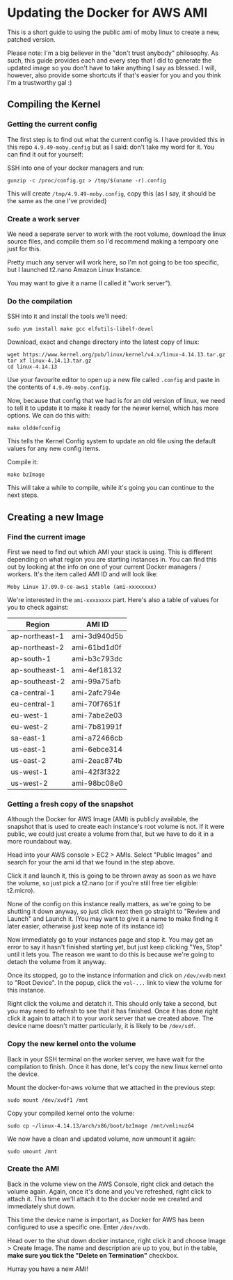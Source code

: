 # Updating the Docker for AWS AMI

This is a short guide to using the public ami of moby linux to create a
new, patched version.

Please note: I'm a big believer in the "don't trust anybody" philosophy.
As such, this guide provides each and every step that I did to generate
the updated image so you don't have to take anything I say as blessed. I
will, however, also provide some shortcuts if that's easier for you and
you think I'm a trustworthy gal :)

## Compiling the Kernel

### Getting the current config

The first step is to find out what the current config is. I have
provided this in this repo `4.9.49-moby.config` but as I said: don't
take my word for it. You can find it out for yourself:

SSH into one of your docker managers and run:

```
gunzip -c /proc/config.gz > /tmp/$(uname -r).config
```

This will create `/tmp/4.9.49-moby.config`, copy this (as I say, it
should be the same as the one I've provided)

### Create a work server

We need a seperate server to work with the root volume, download the
linux source files, and compile them so I'd recommend making a tempoary
one just for this.

Pretty much any server will work here, so I'm not going to be too
specific, but I launched t2.nano Amazon Linux Instance.

You may want to give it a name (I called it "work server").

### Do the compilation

SSH into it and install the tools we'll need:

```
sudo yum install make gcc elfutils-libelf-devel
```

Download, exact and change directory into the latest copy of linux:

```
wget https://www.kernel.org/pub/linux/kernel/v4.x/linux-4.14.13.tar.gz
tar xf linux-4.14.13.tar.gz
cd linux-4.14.13
```

Use your favourite editor to open up a new file called `.config` and
paste in the contents of `4.9.49-moby.config`.

Now, because that config that we had is for an old version of linux, we
need to tell it to update it to make it ready for the newer kernel,
which has more options. We can do this with:

```
make olddefconfig
```

This tells the Kernel Config system to update an old file using the
default values for any new config items.

Compile it:

```
make bzImage
```

This will take a while to compile, while it's going you can continue to
the next steps.

## Creating a new Image

### Find the current image

First we need to find out which AMI your stack is using. This is
different depending on what region you are starting instances in. You
can find this out by looking at the info on one of your current Docker
managers / workers. It's the item called AMI ID and will look like:

```
Moby Linux 17.09.0-ce-aws1 stable (ami-xxxxxxxx)
```

We're interested in the `ami-xxxxxxxx` part. Here's also a table of
values for you to check against:

| Region         | AMI ID       |
| ---------------|--------------|
| ap-northeast-1 | ami-3d940d5b |
| ap-northeast-2 | ami-61bd1d0f |
| ap-south-1     | ami-b3c793dc |
| ap-southeast-1 | ami-4ef18132 |
| ap-southeast-2 | ami-99a75afb |
| ca-central-1   | ami-2afc794e |
| eu-central-1   | ami-70f7651f |
| eu-west-1      | ami-7abe2e03 |
| eu-west-2      | ami-7b81991f |
| sa-east-1      | ami-a72466cb |
| us-east-1      | ami-6ebce314 |
| us-east-2      | ami-2eac874b |
| us-west-1      | ami-42f3f322 |
| us-west-2      | ami-98bc08e0 |


### Getting a fresh copy of the snapshot

Although the Docker for AWS Image (AMI) is publicly available, the
snapshot that is used to create each instance's root volume is not. If
it were public, we could just create a volume from that, but we have to
do it in a more roundabout way.

Head into your AWS console > EC2 > AMIs. Select "Public Images" and
search for your the ami id that we found in the step above.

Click it and launch it, this is going to be thrown away as soon as we
have the volume, so just pick a t2.nano (or if you're still free tier
eligible: t2.micro).

None of the config on this instance really matters, as we're going to be
shutting it down anyway, so just click next then go straight to
"Review and Launch" and Launch it. (You may want to give it a name to
make finding it later easier, otherwise just keep note of its instance
id)

Now immediately go to your instances page and stop it. You may get an
error to say it hasn't finished starting yet, but just keep clicking
"Yes, Stop" until it lets you. The reason we want to do this is because
we're going to detach the volume from it anyway.

Once its stopped, go to the instance information and click on
`/dev/xvdb` next to "Root Device". In the popup, click the `vol-...`
link to view the volume for this instance.

Right click the volume and detatch it. This should only take a second,
but you may need to refresh to see that it has finished. Once it has
done right click it again to attach it to your work server that we
created above. The device name doesn't matter particularly, it is likely
to be `/dev/sdf`.

### Copy the new kernel onto the volume

Back in your SSH terminal on the worker server, we have wait for the
compilation to finish. Once it has done, let's copy the new linux kernel
onto the device.

Mount the docker-for-aws volume that we attached in the previous step:

```
sudo mount /dev/xvdf1 /mnt
```

Copy your compiled kernel onto the volume:

```
sudo cp ~/linux-4.14.13/arch/x86/boot/bzImage /mnt/vmlinuz64
```

We now have a clean and updated volume, now unmount it again:

```
sudo umount /mnt
```

### Create the AMI

Back in the volume view on the AWS Console, right click and detach the
volume again. Again, once it's done and you've refreshed, right click
to attach it. This time we'll attach it to the docker node we created
and immediately shut down.

This time the device name *is* important, as Docker for AWS has been
configured to use a specific one. Enter `/dev/xvdb`.

Head over to the shut down docker instance, right click it and choose
Image > Create Image. The name and description are up to you, but in
the table, **make sure you tick the "Delete on Termination"** checkbox.

Hurray you have a new AMI!
